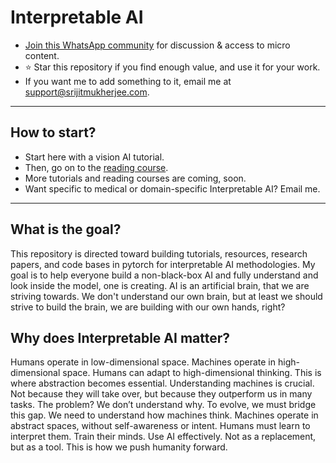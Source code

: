 # Interpretable AI 

* [Join this WhatsApp community](https://chat.whatsapp.com/Ltny00USikU1JEuVArJHwW) for discussion & access to micro content.
* ⭐ Star this repository if you find enough value, and use it for your work.
* If you want me to add something to it, email me at support@srijitmukherjee.com.

---

## How to start?

* Start here with a vision AI tutorial.
* Then, go on to the [reading course](https://github.com/mukherjeesrijit/interpretable-ai/blob/main/reading-course.md).
* More tutorials and reading courses are coming, soon.
* Want specific to medical or domain-specific Interpretable AI? Email me.
 
---

## What is the goal?

This repository is directed toward building tutorials, resources, research papers, and code bases in pytorch for interpretable AI methodologies. My goal is to help everyone build a non-black-box AI and fully understand and look inside the model, one is creating. AI is an artificial brain, that we are striving towards. We don't understand our own brain, but at least we should strive to build the brain, we are building with our own hands, right?

## Why does Interpretable AI matter?

Humans operate in low-dimensional space. Machines operate in high-dimensional space. Humans can adapt to high-dimensional thinking. This is where abstraction becomes essential. Understanding machines is crucial. Not because they will take over, but because they outperform us in many tasks. The problem? We don’t understand why. To evolve, we must bridge this gap. We need to understand how machines think. Machines operate in abstract spaces, without self-awareness or intent. Humans must learn to interpret them. Train their minds. Use AI effectively. Not as a replacement, but as a tool. This is how we push humanity forward.
